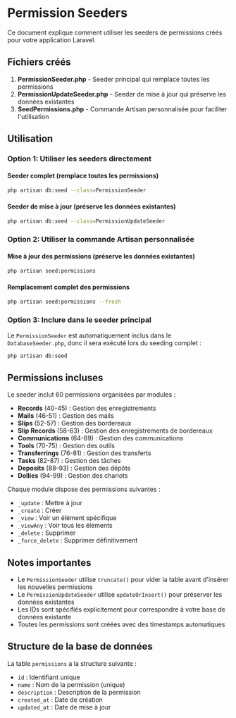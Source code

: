 # Permission Seeders

Ce document explique comment utiliser les seeders de permissions créés pour votre application Laravel.

## Fichiers créés

1. **PermissionSeeder.php** - Seeder principal qui remplace toutes les permissions
2. **PermissionUpdateSeeder.php** - Seeder de mise à jour qui préserve les données existantes
3. **SeedPermissions.php** - Commande Artisan personnalisée pour faciliter l'utilisation

## Utilisation

### Option 1: Utiliser les seeders directement

#### Seeder complet (remplace toutes les permissions)
```bash
php artisan db:seed --class=PermissionSeeder
```

#### Seeder de mise à jour (préserve les données existantes)
```bash
php artisan db:seed --class=PermissionUpdateSeeder
```

### Option 2: Utiliser la commande Artisan personnalisée

#### Mise à jour des permissions (préserve les données existantes)
```bash
php artisan seed:permissions
```

#### Remplacement complet des permissions
```bash
php artisan seed:permissions --fresh
```

### Option 3: Inclure dans le seeder principal

Le `PermissionSeeder` est automatiquement inclus dans le `DatabaseSeeder.php`, donc il sera exécuté lors du seeding complet :

```bash
php artisan db:seed
```

## Permissions incluses

Le seeder inclut 60 permissions organisées par modules :

- **Records** (40-45) : Gestion des enregistrements
- **Mails** (46-51) : Gestion des mails
- **Slips** (52-57) : Gestion des bordereaux
- **Slip Records** (58-63) : Gestion des enregistrements de bordereaux
- **Communications** (64-69) : Gestion des communications
- **Tools** (70-75) : Gestion des outils
- **Transferrings** (76-81) : Gestion des transferts
- **Tasks** (82-87) : Gestion des tâches
- **Deposits** (88-93) : Gestion des dépôts
- **Dollies** (94-99) : Gestion des chariots

Chaque module dispose des permissions suivantes :
- `_update` : Mettre à jour
- `_create` : Créer
- `_view` : Voir un élément spécifique
- `_viewAny` : Voir tous les éléments
- `_delete` : Supprimer
- `_force_delete` : Supprimer définitivement

## Notes importantes

- Le `PermissionSeeder` utilise `truncate()` pour vider la table avant d'insérer les nouvelles permissions
- Le `PermissionUpdateSeeder` utilise `updateOrInsert()` pour préserver les données existantes
- Les IDs sont spécifiés explicitement pour correspondre à votre base de données existante
- Toutes les permissions sont créées avec des timestamps automatiques

## Structure de la base de données

La table `permissions` a la structure suivante :
- `id` : Identifiant unique
- `name` : Nom de la permission (unique)
- `description` : Description de la permission
- `created_at` : Date de création
- `updated_at` : Date de mise à jour
